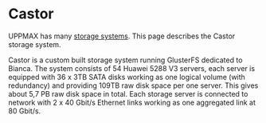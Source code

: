 # Castor

UPPMAX has many [storage systems](../../cluster_guides/uppmax_storage_system.md).
This page describes the Castor storage system.

Castor is a custom built storage system running GlusterFS dedicated to Bianca.
The system consists of 54 Huawei 5288 V3 servers, each server is equipped with
36 x 3TB SATA disks working as one logical volume (with redundancy) and
providing 109TB raw disk space per one server. This gives about 5,7 PB raw disk
space in total. Each storage server is connected to network with 2 x 40 Gbit/s
Ethernet links working as one aggregated link at 80 Gbit/s.
